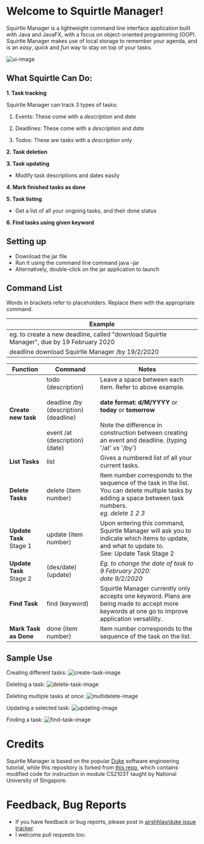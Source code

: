 # Welcome to Squirtle Manager!
Squirtle Manager is a lightweight command line interface application built with Java and JavaFX, with a focus on object-oriented programming (OOP). Squirtle Manager makes use of local storage to remember your agenda, and is an _easy_, _quick_ and _fun_ way to stay on top of your tasks.
 
![ui-image](Ui.png)

## What Squirtle Can Do:

**1. Task tracking**

Squirtle Manager can track 3 types of tasks:

1. Events: These come with a _description_ and _date_

2. Deadlines: These come with a _description_ and _date_

3. Todos: These are tasks with a _description_ only

**2. Task deletion**

**3. Task updating**
* Modify task descriptions and dates easily

**4. Mark finished tasks as done**

**5. Task listing**
* Get a list of all your ongoing tasks, and their done status

**6. Find tasks using given keyword**  

## Setting up
* Download the jar file
* Run it using the command line command java -jar <name of jar file>
* Alternatively, double-click on the jar application to launch  

## Command List
Words in brackets refer to placeholders. Replace them with the appropriate command.

Example|
-------|
eg. to create a new deadline, called "download Squirtle Manager", due by 19 February 2020|
deadline download Squirtle Manager /by 19/2/2020|


Function | Command | Notes
---------|---------|-------
**Create new task**|todo (description)<br><br>deadline /by (description) (deadline)<br><br>event /at (description) (date)|Leave a space between each item. Refer to above example.<br><br>**date format: d/M/YYYY** or **today** or **tomorrow**<br><br>Note the difference in construction between creating an event and deadline. (typing '/at' _vs_ '/by')
**List Tasks**|list|Gives a numbered list of all your current tasks.
**Delete Tasks**|delete (item number)|Item number corresponds to the sequence of the task in the list.<br>You can delete multiple tasks by adding a space between task numbers.<br>_eg. delete 1 2 3_
**Update Task** Stage 1|update (item number)|Upon entering this command, Squirtle Manager will ask you to indicate which items to update, and what to update to.<br>See: Update Task Stage 2
**Update Task** Stage 2|(des/date) (update)|_Eg. to change the date of task to 9 February 2020: <br>date 9/2/2020_
**Find Task**|find (keyword)|Squirtle Manager currently only accepts one keyword. Plans are being made to accept more keywords at one go to improve application versatility.
**Mark Task as Done**|done (item number)|Item number corresponds to the sequence of the task on the list.  

## Sample Use
Creating different tasks:
![create-task-image](taskcreation.png)

Deleting a task:
![delete-task-image](delete.png)

Deleting multiple tasks at once:
![multidelete-image](multidelete.png)

Updating a selected task:
![updating-image](update.png)  

Finding a task:
![find-task-image](find.png)

# Credits
Squirtle Manager is based on the popular [Duke][a2] software engineering tutorial, while this repository is forked from [this repo][a1], which contains modified code for instruction in module CS2103T taught by National University of Singapore.  

[a1]:https://github.com/nus-cs2103-AY1920S2/duke
[a2]:https://github.com/se-edu/duke

# Feedback, Bug Reports

* If you have feedback or bug reports, please post in [airshhlay/duke issue tracker](https://github.com/airshhlay/duke/issues).
* I welcome pull requests too.

